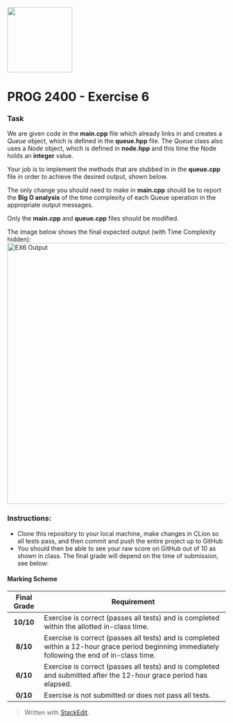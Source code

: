 <img width="150px" src="https://www.nscc.ca/img/aboutnscc/visual-identity-guidelines/artwork/nscc-jpeg.jpg" >

# PROG 2400 - Exercise 6


### Task
We  are given code in the **main.cpp** file which already links in and creates a *Queue* object, which is defined in the **queue.hpp** file. The *Queue* class also uses a *Node* object, which is defined in **node.hpp** and this time the Node holds an **integer** value.

Your job is to implement the methods that are stubbed in in the **queue.cpp** file in order to achieve the desired output, shown below.

The only change you should need to make in **main.cpp** should be to report the **Big O analysis** of the time complexity of each Queue operation in the appropriate output messages.

Only the **main.cpp** and **queue.cpp** files should be modified.
  
The image below shows the final expected output (with Time Complexity hidden):
<img width="600px" src="https://prog2400.netlify.app/ex6-output.png" alt="EX6 Output">

### Instructions:
-   Clone this repository to your local machine, make changes in CLion so all tests pass, and then commit and push the entire project up to GitHub
-   You should then be able to see your raw score on GitHub out of 10 as shown in class. The final grade will depend on the time of submission, see below:

#### Marking Scheme
Final Grade | Requirement
:---: | ---
|**10/10** | Exercise is correct (passes all tests) and is completed within the allotted in-class time.
|**8/10** | Exercise is correct (passes all tests) and is completed within a 12-hour grace period beginning immediately following the end of in-class time.
|**6/10** | Exercise is correct (passes all tests) and is completed and submitted after the 12-hour grace period has elapsed.
|**0/10** | Exercise is not submitted or does not pass all tests.

> Written with [StackEdit](https://stackedit.io/).
